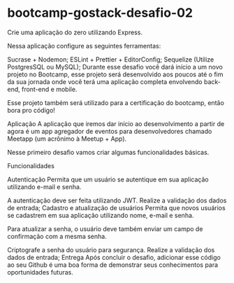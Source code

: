 # bootcamp-gostack-desafio-02

Crie uma aplicação do zero utilizando Express.

Nessa aplicação configure as seguintes ferramentas:

Sucrase + Nodemon;
ESLint + Prettier + EditorConfig;
Sequelize (Utilize PostgresSQL ou MySQL);
Durante esse desafio você dará início a um novo projeto no Bootcamp, esse projeto será desenvolvido aos poucos até o fim da sua jornada onde você terá uma aplicação completa envolvendo back-end, front-end e mobile.

Esse projeto também será utilizado para a certificação do bootcamp, então bora pro código!

Aplicação
A aplicação que iremos dar início ao desenvolvimento a partir de agora é um app agregador de eventos para desenvolvedores chamado Meetapp (um acrônimo à Meetup + App).

Nesse primeiro desafio vamos criar algumas funcionalidades básicas.

Funcionalidades

Autenticação
Permita que um usuário se autentique em sua aplicação utilizando e-mail e senha.

A autenticação deve ser feita utilizando JWT.
Realize a validação dos dados de entrada;
Cadastro e atualização de usuários
Permita que novos usuários se cadastrem em sua aplicação utilizando nome, e-mail e senha.

Para atualizar a senha, o usuário deve também enviar um campo de confirmação com a mesma senha.

Criptografe a senha do usuário para segurança.
Realize a validação dos dados de entrada;
Entrega
Após concluir o desafio, adicionar esse código ao seu Github é uma boa forma de demonstrar seus conhecimentos para oportunidades futuras.
